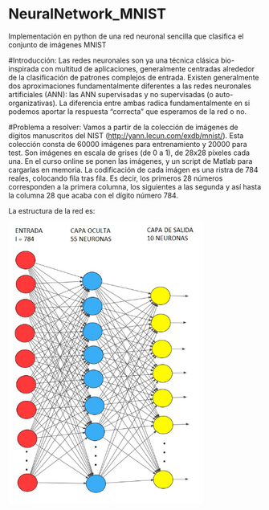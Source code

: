 # NeuralNetwork_MNIST
Implementación en python de una red neuronal sencilla que clasifica el conjunto de imágenes MNIST

#Introducción:
Las redes neuronales son ya una técnica clásica bio-inspirada con multitud de aplicaciones,
generalmente centradas alrededor de la clasificación de patrones complejos de entrada. Existen
generalmente dos aproximaciones fundamentalmente diferentes a las redes neuronales artificiales
(ANN): las ANN supervisadas y no supervisadas (o auto-organizativas). La diferencia entre ambas
radica fundamentalmente en si podemos aportar la respuesta “correcta” que esperamos de la red o
no.

#Problema a resolver:
Vamos a partir de la colección de imágenes de dígitos manuscritos del NIST
(http://yann.lecun.com/exdb/mnist/). Esta colección consta de 60000 imágenes para entrenamiento y
20000 para test. Son imágenes en escala de grises (de 0 a 1), de 28x28 píxeles cada una. En el curso
online se ponen las imágenes, y un script de Matlab para cargarlas en memoria.
La codificación de cada imágen es una ristra de 784 reales, colocando fila tras fila. Es decir, los
primeros 28 números corresponden a la primera columna, los siguientes a las segunda y así hasta la
columna 28 que acaba con el dígito número 784.

La estructura de la red es:

![alt tag](https://github.com/BesayMontesdeoca/NeuralNetwork_MNIST/blob/master/model.png)

